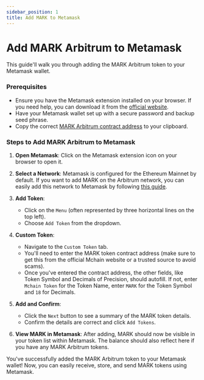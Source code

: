 ```yaml
---
sidebar_position: 1
title: Add MARK to Metamask
---
```


# Add MARK Arbitrum to Metamask

This guide'll walk you through adding the MARK Arbitrum token to your Metamask wallet.

### Prerequisites

- Ensure you have the Metamask extension installed on your browser. If you need help, you can download it from the [official website](https://metamask.io/).
- Have your Metamask wallet set up with a secure password and backup seed phrase.
- Copy the correct [MARK Arbitrum contract address](/docs/learn/mark-arbitrum/specifications) to your clipboard.

### Steps to Add MARK Arbitrum to Metamask

1. **Open Metamask**: Click on the Metamask extension icon on your browser to open it.

2. **Select a Network**: Metamask is configured for the Ethereum Mainnet by default. If you want to add MARK on the Arbitrum network, you can easily add this network to Metamask by following [this guide](/docs/learn/mark-arbitrum/metamask/add-arbitrum-to-metamask).

3. **Add Token**: 
    - Click on the `Menu` (often represented by three horizontal lines on the top left).
    - Choose `Add Token` from the dropdown.

4. **Custom Token**: 
    - Navigate to the `Custom Token` tab.
    - You'll need to enter the MARK token contract address (make sure to get this from the official Mchain website or a trusted source to avoid scams). 
    - Once you've entered the contract address, the other fields, like Token Symbol and Decimals of Precision, should autofill. If not, enter `Mchain Token` for the Token Name, enter `MARK` for the Token Symbol and `18` for Decimals.

5. **Add and Confirm**: 
    - Click the `Next` button to see a summary of the MARK token details.
    - Confirm the details are correct and click `Add Tokens`.

6. **View MARK in Metamask**: After adding, MARK should now be visible in your token list within Metamask. The balance should also reflect here if you have any MARK Arbitrum tokens.

You've successfully added the MARK Arbitrum token to your Metamask wallet! Now, you can easily receive, store, and send MARK tokens using Metamask.

